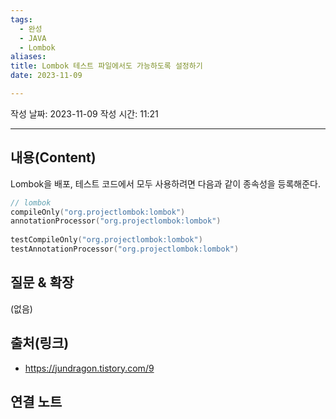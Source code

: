 ```yaml
---
tags:
  - 완성
  - JAVA
  - Lombok
aliases:
title: Lombok 테스트 파일에서도 가능하도록 설정하기
date: 2023-11-09

---
```

작성 날짜: 2023-11-09
작성 시간: 11:21


----
## 내용(Content)

Lombok을 배포, 테스트 코드에서 모두 사용하려면 다음과 같이 종속성을 등록해준다.

```kotlin
// lombok  
compileOnly("org.projectlombok:lombok")  
annotationProcessor("org.projectlombok:lombok")  
  
testCompileOnly("org.projectlombok:lombok")  
testAnnotationProcessor("org.projectlombok:lombok")
```


## 질문 & 확장

(없음)

## 출처(링크)
- https://jundragon.tistory.com/9

## 연결 노트










